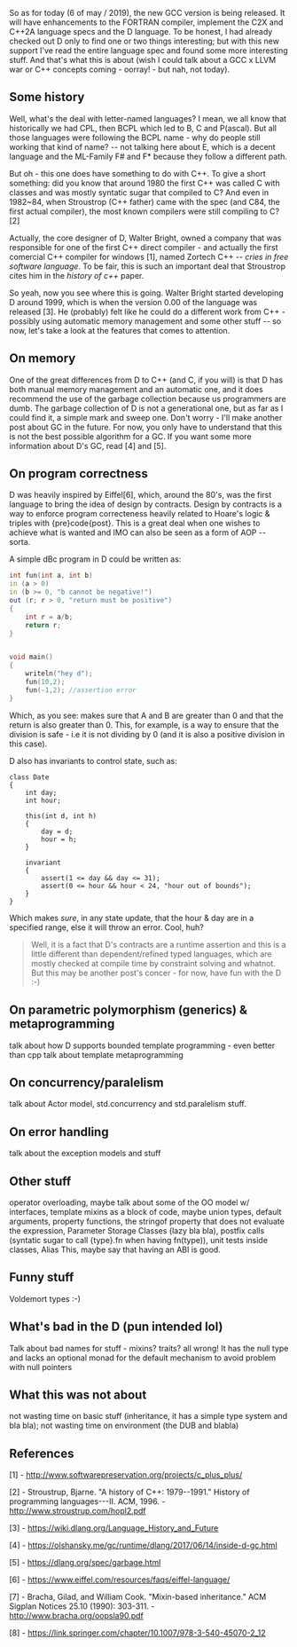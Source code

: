 So as for today (6 of may / 2019), the new GCC version is being released. It will have enhancements to the FORTRAN compiler, implement the C2X and C++2A language specs and the D language. To be honest, I had already checked out D only to find one or two things interesting; but with this new support I've read the entire language spec and found some more interesting stuff. And that's what this is about (wish I could talk about a GCC x LLVM war or C++ concepts coming - oorray! - but nah, not today).

## Some history

Well, what's the deal with letter-named languages? I mean, we all know that historically we had CPL, then BCPL which led to B, C and P(ascal). But all those languages were following the BCPL name - why do people still working that kind of name? -- not talking here about E, which is a decent language and the ML-Family F# and F* because they follow a different path.

But oh - this one does have something to do with C++. To give a short something: did you know that around 1980 the first C++ was called C with classes and was mostly syntatic sugar that compiled to C? And even in 1982~84, when Stroustrop (C++ father) came with the spec (and C84, the first actual compiler), the most known compilers were still compiling to C? [2]

Actually, the core designer of D, Walter Bright, owned a company that was responsible for one of the first C++ direct compiler - and actually the first comercial C++ compiler for windows [1], named Zortech C++ -- *cries in free software language*. To be fair, this is such an important deal that Stroustrop cites him in the *history of c++* paper.

So yeah, now you see where this is going. Walter Bright started developing D around 1999, which is when the version 0.00 of the language was released [3]. He (probably) felt like he could do a different work from C++ - possibly using automatic memory management and some other stuff -- so now, let's take a look at the features that comes to attention.

## On memory

One of the great differences from D to C++ (and C, if you will) is that D has both manual memory management and an automatic one, and it does recommend the use of the garbage collection because us programmers are dumb. The garbage collection of D is not a generational one, but as far as I could find it, a simple mark and sweep one. Don't worry - I'll make another post about GC in the future. For now, you only have to understand that this is not the best possible algorithm for a GC. If you want some more information about D's GC, read [4] and [5].

## On program correctness

D was heavily inspired by Eiffel[6], which, around the 80's, was the first language to bring the idea of design by contracts. Design by contracts is a way to enforce program correcteness heavily related to Hoare's logic & triples with {pre}code{post}. This is a great deal when one wishes to achieve what is wanted and IMO can also be seen as a form of AOP -- sorta.

A simple dBc program in D could be written as:

```D
int fun(int a, int b)
in (a > 0)
in (b >= 0, "b cannot be negative!")
out (r; r > 0, "return must be positive")
{
    int r = a/b;
    return r;
}


void main()
{
    writeln("hey d");
    fun(10,2);
    fun(-1,2); //assertion error
}
```

Which, as you see: makes sure that A and B are greater than 0 and that the return is also greater than 0. This, for example, is a way to ensure that the division is safe - i.e it is not dividing by 0 (and it is also a positive division in this case). 

D also has invariants to control state, such as:

```
class Date
{
    int day;
    int hour;

    this(int d, int h)
    {
        day = d;
        hour = h;
    }

    invariant
    {
        assert(1 <= day && day <= 31);
        assert(0 <= hour && hour < 24, "hour out of bounds");
    }
}
```

Which makes *sure*, in any state update, that the hour & day are in a specified range, else it will throw an error. Cool, huh?


> Well, it is a fact that D's contracts are a runtime assertion and this is a little different than dependent/refined typed languages, which are mostly checked at compile time by constraint solving and whatnot. But this may be another post's concer - for now, have fun with the D :-)

## On parametric polymorphism (generics) & metaprogramming

talk about how D supports bounded template programming - even better than cpp
talk about template metaprogramming

## On concurrency/paralelism

talk about Actor model, std.concurrency and std.paralelism stuff.

## On error handling

talk about the exception models and stuff

## Other stuff

operator overloading, maybe talk about some of the OO model w/ interfaces, template mixins as a block of code, maybe union types, default arguments, property functions, the stringof property that does not evaluate the expression, Parameter Storage Classes (lazy bla bla), postfix calls (syntatic sugar to call {type}.fn when having fn(type)), unit tests inside classes, Alias This, maybe say that having an ABI is good.

## Funny stuff

Voldemort types :-)

## What's bad in the D (pun intended lol)

Talk about bad names for stuff - mixins? traits? all wrong! 
It has the null type and lacks an optional monad for the default mechanism to avoid problem with null pointers

## What this was not about

not wasting time on basic stuff (inheritance, it has a simple type system and bla bla);
not wasting time on environment (the DUB and blabla)

## References

[1] - http://www.softwarepreservation.org/projects/c_plus_plus/

[2] - Stroustrup, Bjarne. "A history of C++: 1979--1991." History of programming languages---II. ACM, 1996. - http://www.stroustrup.com/hopl2.pdf

[3] - https://wiki.dlang.org/Language_History_and_Future

[4] - https://olshansky.me/gc/runtime/dlang/2017/06/14/inside-d-gc.html

[5] - https://dlang.org/spec/garbage.html

[6] - https://www.eiffel.com/resources/faqs/eiffel-language/

[7] - Bracha, Gilad, and William Cook. "Mixin-based inheritance." ACM Sigplan Notices 25.10 (1990): 303-311. - http://www.bracha.org/oopsla90.pdf

[8] - https://link.springer.com/chapter/10.1007/978-3-540-45070-2_12
